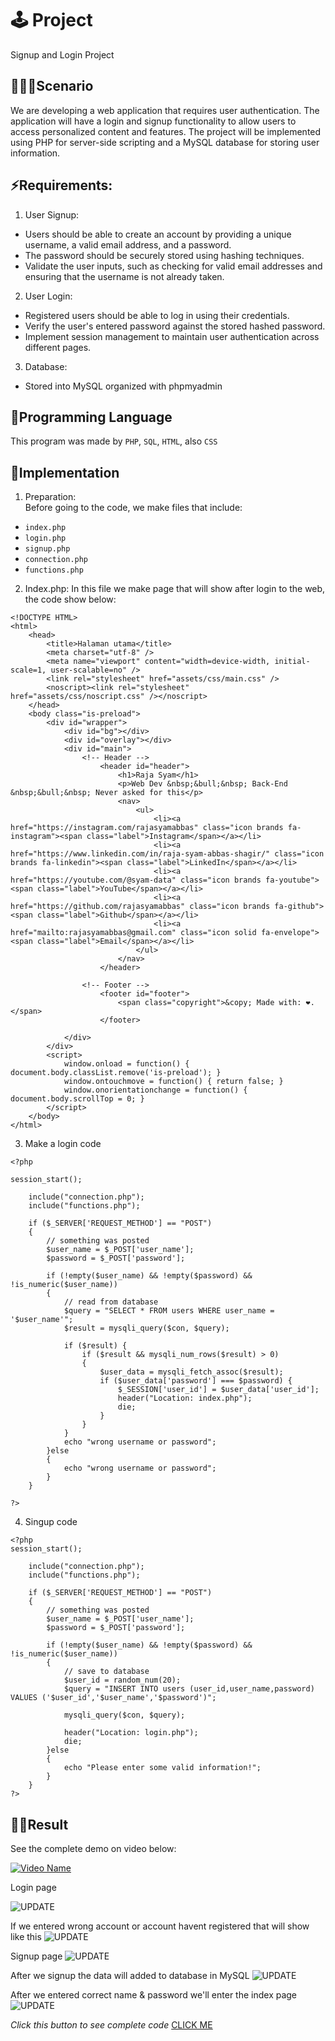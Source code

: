# 🕹 Project
Signup and Login Project

## 👨🏼‍💻Scenario

We are developing a web application that requires user authentication. The application will have a login and signup functionality to allow users to access personalized content and features. The project will be implemented using PHP for server-side scripting and a MySQL database for storing user information.

## ⚡️Requirements:

1. User Signup:
- Users should be able to create an account by providing a unique username, a valid email address, and a password.
- The password should be securely stored using hashing techniques.
- Validate the user inputs, such as checking for valid email addresses and ensuring that the username is not already taken.

2. User Login:
- Registered users should be able to log in using their credentials.
- Verify the user's entered password against the stored hashed password.
- Implement session management to maintain user authentication across different pages.

3. Database:
- Stored into MySQL organized with phpmyadmin

## 🤖Programming Language
This program was made by `PHP`, `SQL`, `HTML`, also `CSS`

## 🦾Implementation
1. Preparation: <br>
Before going to the code, we make files that include:
- `index.php`
- `login.php`
- `signup.php`
- `connection.php`
- `functions.php`

2. Index.php:
In this file we make page that will show after login to the web, the code show below:
```
<!DOCTYPE HTML>
<html>
	<head>
		<title>Halaman utama</title>
		<meta charset="utf-8" />
		<meta name="viewport" content="width=device-width, initial-scale=1, user-scalable=no" />
		<link rel="stylesheet" href="assets/css/main.css" />
		<noscript><link rel="stylesheet" href="assets/css/noscript.css" /></noscript>
	</head>
	<body class="is-preload">
		<div id="wrapper">
			<div id="bg"></div>
			<div id="overlay"></div>
			<div id="main">
				<!-- Header -->
					<header id="header">
						<h1>Raja Syam</h1>
						<p>Web Dev &nbsp;&bull;&nbsp; Back-End &nbsp;&bull;&nbsp; Never asked for this</p>
						<nav>
							<ul>
								<li><a href="https://instagram.com/rajasyamabbas" class="icon brands fa-instagram"><span class="label">Instagram</span></a></li>
								<li><a href="https://www.linkedin.com/in/raja-syam-abbas-shagir/" class="icon brands fa-linkedin"><span class="label">LinkedIn</span></a></li>
								<li><a href="https://youtube.com/@syam-data" class="icon brands fa-youtube"><span class="label">YouTube</span></a></li>
								<li><a href="https://github.com/rajasyamabbas" class="icon brands fa-github"><span class="label">Github</span></a></li>
								<li><a href="mailto:rajasyamabbas@gmail.com" class="icon solid fa-envelope"><span class="label">Email</span></a></li>
							</ul>
						</nav>
					</header>

				<!-- Footer -->
					<footer id="footer">
						<span class="copyright">&copy; Made with: ❤️.</span>
					</footer>

			</div>
		</div>
		<script>
			window.onload = function() { document.body.classList.remove('is-preload'); }
			window.ontouchmove = function() { return false; }
			window.onorientationchange = function() { document.body.scrollTop = 0; }
		</script>
	</body>
</html>
```

3. Make a login code

```
<?php 

session_start();

	include("connection.php");
	include("functions.php");

	if ($_SERVER['REQUEST_METHOD'] == "POST") 
	{
		// something was posted
		$user_name = $_POST['user_name'];
		$password = $_POST['password'];

		if (!empty($user_name) && !empty($password) && !is_numeric($user_name)) 
		{
			// read from database
			$query = "SELECT * FROM users WHERE user_name = '$user_name'";
			$result = mysqli_query($con, $query);

			if ($result) {
				if ($result && mysqli_num_rows($result) > 0) 
				{
					$user_data = mysqli_fetch_assoc($result);
					if ($user_data['password'] === $password) {
						$_SESSION['user_id'] = $user_data['user_id'];
						header("Location: index.php");
						die;
					}
				}
			}
			echo "wrong username or password";
		}else
		{
			echo "wrong username or password";
		}
	}

?>
```

4. Singup code
```
<?php 
session_start();

	include("connection.php");
	include("functions.php");

	if ($_SERVER['REQUEST_METHOD'] == "POST") 
	{
		// something was posted
		$user_name = $_POST['user_name'];
		$password = $_POST['password'];

		if (!empty($user_name) && !empty($password) && !is_numeric($user_name)) 
		{
			// save to database
			$user_id = random_num(20);
			$query = "INSERT INTO users (user_id,user_name,password) VALUES ('$user_id','$user_name','$password')";

			mysqli_query($con, $query);

			header("Location: login.php");
			die;
		}else
		{
			echo "Please enter some valid information!";
		}
	}
?>
```

## 👌🏻Result

See the complete demo on video below:

[![Video Name](https://img.youtube.com/vi/sHiYCDOwDZs/0.jpg)](https://www.youtube.com/watch?v=sHiYCDOwDZs)

Login page

<img alt="UPDATE" width="auto" src="https://github.com/rajasyamabbas/signup-login-system/blob/main/LOGIN.PNG">

If we entered wrong account or account havent registered that will show like this
<img alt="UPDATE" width="auto" src="https://github.com/rajasyamabbas/signup-login-system/blob/main/LOGIN%20WRONG.PNG">

Signup page
<img alt="UPDATE" width="auto" src="https://github.com/rajasyamabbas/signup-login-system/blob/main/SIGNUP.PNG">

After we signup the data will added to database in MySQL
<img alt="UPDATE" width="auto" src="https://github.com/rajasyamabbas/signup-login-system/blob/main/PHP.PNG">

After we entered correct name & password we'll enter the index page
<img alt="UPDATE" width="auto" src="https://github.com/rajasyamabbas/signup-login-system/blob/main/INDEX.PNG">


*Click this button to see complete code* 
[CLICK ME](https://github.com/rajasyamabbas/signup-login-system/archive/refs/heads/main.zip)
